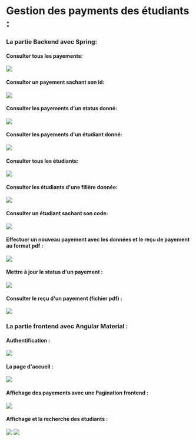 <h1>Gestion des payments des étudiants :</h1>

<h3>La partie Backend avec Spring: </h3>

<h4>Consulter tous les payements: </h4>
<img src="image/spring-ang 3.png"/>
<h4>Consulter un payement sachant son id: </h4>
<img src="image/spring-ang 2.png"/>
<h4>Consulter les payements d'un status donné: </h4>
<img src="image/spring-ang 9.png"/>
<h4>Consulter les payements d'un étudiant donné: </h4>
<img src="image/spring-ang 7.png"/>
<h4>Consulter tous les étudiants: </h4>
<img src="image/spring-ang 4.png"/>
<h4>Consulter les étudiants d'une filière donnée: </h4>
<img src="image/spring-ang 6.png"/>
<h4>Consulter un étudiant sachant son code: </h4>
<img src="image/spring-ang 8.png"/>
<h4>Effectuer un nouveau payement avec les données et le reçu de payement au format pdf : </h4>
<img src="image/spring-ang 12.png"/>
<h4>Mettre à jour le status d'un payement : </h4>
<img src="image/spring-ang 11.png"/>
<h4>Consulter le reçu d'un payement  (fichier pdf) : </h4>
<img src="image/spring-ang 10.png"/>

<h3> La partie frontend avec Angular Material : </h3>
<h4>Authentification :</h4>
<img src="image/ang%201.png">
<h4>La page d'accueil :</h4>
<img src="image/ang%202.png">
<h4>Affichage des payements avec une Pagination frontend :</h4>
<img src="image/ang%203.png">
<h4>Affichage et la recherche des étudiants :</h4>
<img src="image/ang%204.png">
<img src="image/ang%205.png">
